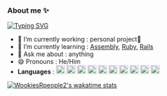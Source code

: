 ### About me ✨
[![Typing SVG](https://readme-typing-svg.demolab.com?font=Inter&weight=900&size=40&duration=3000&pause=100&color=F7F7F7&background=FFFFFF00&center=true&vCenter=true&multiline=true&repeat=false&width=750&height=300&lines=Hi+and+welcome+to+my+GitHub+profile+;I+am+passionate+about%3A;%E2%80%94%E2%80%94%E2%80%94%E2%80%94%E2%80%94%E2%80%94%E2%80%94%E2%80%94%E2%80%94%E2%80%94%E2%80%94%E2%80%94%E2%80%94%E2%80%94%E2%80%94%E2%80%94%E2%80%94;-+Development+🏗️;-+Cybersecurity+🤖;-+Pen-testing+%F0%9F%92%BB)](https://git.io/typing-svg)

- 🔭 I’m currently working : personal project🥋
- 🔨 I’m currently learning : [Assembly](https://en.wikipedia.org/wiki/Assembly_language), [Ruby](https://www.ruby-lang.org/en/), [Rails](https://rubyonrails.org/)
- 💬 Ask me about : anything
- 😄 Pronouns : He/Him
- **Languages** : <img src="https://cdn.jsdelivr.net/gh/devicons/devicon/icons/python/python-original.svg" width="20px" />
            <img src="https://cdn.jsdelivr.net/gh/devicons/devicon/icons/html5/html5-original.svg" width="20px" />
            <img src="https://cdn.jsdelivr.net/gh/devicons/devicon/icons/css3/css3-original.svg" width="20px"/>
          <img src="https://cdn.jsdelivr.net/gh/devicons/devicon/icons/c/c-plain.svg" width="20px"/>
          <img src="https://cdn.jsdelivr.net/gh/devicons/devicon/icons/cplusplus/cplusplus-plain.svg" width="20px"/>
         <img src="https://cdn.jsdelivr.net/gh/devicons/devicon/icons/javascript/javascript-original.svg" width="20px"/>
          <img src="https://cdn.jsdelivr.net/gh/devicons/devicon/icons/mysql/mysql-original-wordmark.svg" width="20px"/>
          <img src="https://cdn.jsdelivr.net/gh/devicons/devicon/icons/php/php-plain.svg" width ="20px"/>
          <img src="https://cdn.jsdelivr.net/gh/devicons/devicon/icons/java/java-original.svg" width="20px"/>
            <img src="https://cdn.jsdelivr.net/gh/devicons/devicon/icons/ruby/ruby-plain.svg" width="20px"/>
          

[![WookiesRpeople2's wakatime stats](https://github-readme-stats.vercel.app/api/wakatime?username=WookiesRpeople2)](https://github.com/anuraghazra/github-readme-stats)
